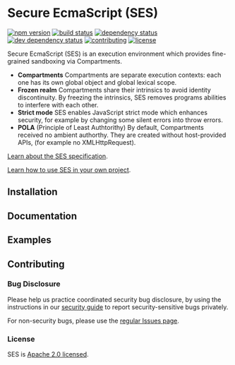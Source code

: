 # Secure EcmaScript (SES)
[![npm version][npm-svg]][npm-url]
[![build status][ci-svg]][ci-url]
[![dependency status][deps-svg]][deps-url]
[![dev dependency status][dev-deps-svg]][dev-deps-url]
[![contributing][contributing-svg]][contributing-url]
[![license][license-image]][license-url]

Secure EcmaScript (SES) is an execution environment which provides fine-grained sandboxing via Compartments.

* **Compartments** Compartments are separate execution contexts: each one has its own global object and global lexical scope.
* **Frozen realm** Compartments share their intrinsics to avoid identity discontinuity. By freezing the intrinsics, SES removes programs abilities to interfere with each other.
* **Strict mode** SES enables JavaScript strict mode which enhances security, for example by changing some silent errors into throw errors.
* **POLA** (Principle of Least Authtorithy) By default, Compartments received no ambient authorthy. They are created without host-provided APIs, (for example no XMLHttpRequest).

[Learn about the SES specification](https://github.com/tc39/proposal-ses).

[Learn how to use SES in your own project](https://ses-secure-ecmascript.readthedocs.io/en/latest).

## Installation

## Documentation

## Examples

## Contributing

### Bug Disclosure

Please help us practice coordinated security bug disclosure, by using the instructions in our [security guide](./SECURITY.md) to report security-sensitive bugs privately.

For non-security bugs, please use the [regular Issues
page](https://github.com/Agoric/ses-shim/issues).

### License

SES is [Apache 2.0 licensed][license-url].

[npm-svg]: https://img.shields.io/npm/v/ses-shim.svg?style=flat
[npm-url]: https://www.npmjs.com/package/ses-shim
[ci-svg]: https://circleci.com/gh/Agoric/ses-shim.svg?style=svg
[ci-url]: https://circleci.com/gh/Agoric/ses-shim
[deps-svg]: https://david-dm.org/Agoric/ses-shim.svg
[deps-url]: https://david-dm.org/Agoric/ses-shim
[dev-deps-svg]: https://david-dm.org/Agoric/ses-shim/dev-status.svg
[dev-deps-url]: https://david-dm.org/Agoric/ses-shim?type=dev
[contributing-svg]: https://img.shields.io/badge/PRs-welcome-brightgreen.svg
[contributing-url]: ./CONTRIBUTING.md
[license-image]: https://img.shields.io/badge/License-Apache%202.0-blue.svg
[license-url]: ./LICENSE
